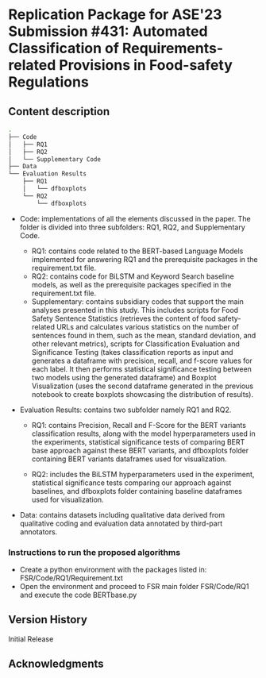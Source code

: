 # Replication Package for ASE'23 Submission #431: Automated Classification of Requirements-related Provisions in Food-safety Regulations


## Content description

```bash
.
├── Code
│   ├── RQ1
│   ├── RQ2
│   └── Supplementary Code
├── Data
└── Evaluation Results
    ├── RQ1
    │   └── dfboxplots
    └── RQ2
        └── dfboxplots
```
        
* Code: implementations of all the elements discussed in the paper. The folder is divided into three subfolders: RQ1, RQ2, and Supplementary Code.

    * RQ1: contains code related to the BERT-based Language Models implemented for answering RQ1 and the prerequisite packages in the requirement.txt file.
    * RQ2: contains code for BiLSTM and Keyword Search baseline models, as well as the prerequisite packages specified in the requirement.txt file.
    * Supplementary: contains subsidiary codes that support the main analyses presented in this study. This includes scripts for Food Safety Sentence Statistics (retrieves the content of food safety-related URLs and calculates various statistics on the number of sentences found in them, such as the mean, standard deviation, and other relevant metrics), scripts for Classification Evaluation and Significance Testing (takes classification reports as input and generates a dataframe with precision, recall, and f-score values for each label. It then performs statistical significance testing between two models using the generated dataframe) and Boxplot Visualization (uses the second dataframe generated in the previous notebook to create boxplots showcasing the distribution of results).

* Evaluation Results: contains two subfolder namely RQ1 and RQ2. 
    * RQ1: contains Precision, Recall and F-Score for the BERT variants classification results, along with the model hyperparameters used in the experiments, statistical significance tests of comparing BERT base approach against these BERT variants, and dfboxplots folder containing BERT variants dataframes used for visualization.
    
    * RQ2: includes the BiLSTM hyperparameters used in the experiment, statistical significance tests comparing our approach against baselines, and dfboxplots folder containing baseline dataframes used for visualization.
    
* Data: contains datasets including qualitative data derived from qualitative coding and evaluation data annotated by third-part annotators.

### Instructions to run the proposed algorithms

* Create a python environment with the packages listed in: FSR/Code/RQ1/Requirement.txt
* Open the environment and proceed to FSR main folder FSR/Code/RQ1 and execute the code BERTbase.py

## Version History

Initial Release

## Acknowledgments
